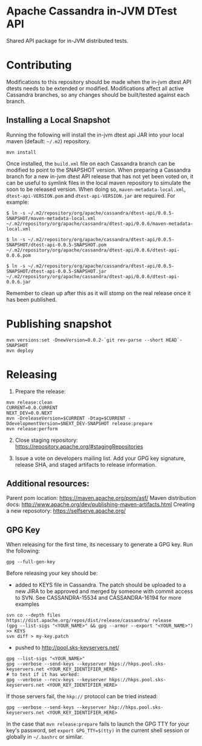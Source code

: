 # Apache Cassandra in-JVM DTest API

Shared API package for in-JVM distributed tests.

# Contributing

Modifications to this repository should be made when the in-jvm dtest
API dtests needs to be extended or modified. Modifications affect all
active Cassandra branches, so any changes should be built/tested against each branch.

## Installing a Local Snapshot

Running the following will install the in-jvm dtest api JAR into your local maven (default: `~/.m2`) repository.

```
mvn install
```

Once installed, the `build.xml` file on each Cassandra branch can be
modified to point to the SNAPSHOT version. When preparing a Cassandra branch for a new in-jvm dtest API release that
has not yet been voted on, it can be useful to symlink files in the local maven repository to simulate the soon
to be released version. When doing so, `maven-metadata-local.xml`, `dtest-api-VERSION.pom` and `dtest-api-VERSION.jar` are
required. For example:

```
$ ln -s ~/.m2/repository/org/apache/cassandra/dtest-api/0.0.5-SNAPSHOT/maven-metadata-local.xml ~/.m2/repository/org/apache/cassandra/dtest-api/0.0.6/maven-metadata-local.xml

$ ln -s ~/.m2/repository/org/apache/cassandra/dtest-api/0.0.5-SNAPSHOT/dtest-api-0.0.5-SNAPSHOT.pom ~/.m2/repository/org/apache/cassandra/dtest-api/0.0.6/dtest-api-0.0.6.pom

$ ln -s ~/.m2/repository/org/apache/cassandra/dtest-api/0.0.5-SNAPSHOT/dtest-api-0.0.5-SNAPSHOT.jar ~/.m2/repository/org/apache/cassandra/dtest-api/0.0.6/dtest-api-0.0.6.jar
```

Remember to clean up after this as it will stomp on the real release once it has been published. 

# Publishing snapshot

```
mvn versions:set -DnewVersion=0.0.2-`git rev-parse --short HEAD`-SNAPSHOT
mvn deploy
```

# Releasing

1. Prepare the release:

```
mvn release:clean
CURRENT=0.0.CURRENT
NEXT_DEV=0.0.NEXT
mvn -DreleaseVersion=$CURRENT -Dtag=$CURRENT -DdevelopmentVersion=$NEXT_DEV-SNAPSHOT release:prepare
mvn release:perform
```

2. Close staging repository: https://repository.apache.org/#stagingRepositories

3. Issue a vote on developers mailing list. Add your GPG key signature, release SHA, and staged artifacts to release information.

## Additional resources:

Parent pom location: https://maven.apache.org/pom/asf/
Maven distribution docs: http://www.apache.org/dev/publishing-maven-artifacts.html
Creating a new reposotory: https://selfserve.apache.org/

## GPG Key

When releasing for the first time, its necessary to generate a GPG key. Run the following:

```
gpg --full-gen-key
```

Before releasing your key should be:

  * added to KEYS file in Cassandra. The patch should be uploaded to a new JIRA to be approved and merged by
  someone with commit access to SVN. See CASSANDRA-15534 and CASSANDRA-16194 for more examples

```
svn co --depth files https://dist.apache.org/repos/dist/release/cassandra/ release
(gpg --list-sigs "<YOUR_NAME>" && gpg --armor --export "<YOUR_NAME>") >> KEYS
svn diff > my-key.patch
```

  * pushed to http://pool.sks-keyservers.net/

```
gpg --list-sigs "<YOUR_NAME>"
gpg --verbose --send-keys --keyserver hkps://hkps.pool.sks-keyservers.net <YOUR_KEY_IDENTIFIER_HERE>
# to test if it has worked:
gpg --verbose --recv-keys --keyserver hkps://hkps.pool.sks-keyservers.net <YOUR_KEY_IDENTIFIER_HERE>
```

If those servers fail, the `hkp://` protocol can be tried instead:

```
gpg --verbose --send-keys --keyserver hkp://hkps.pool.sks-keyservers.net <YOUR_KEY_IDENTIFIER_HERE>
```

In the case that `mvn release:prepare` fails to launch the GPG TTY for your key's password, set `export GPG_TTY=$(tty)`
in the current shell session or globally in `~/.bashrc` or similar. 

